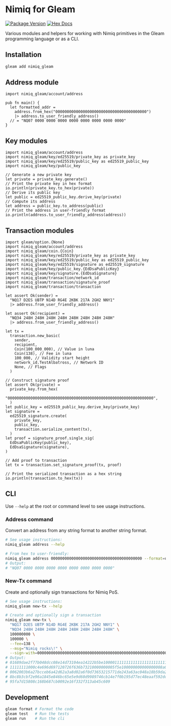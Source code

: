# Nimiq for Gleam

[![Package Version](https://img.shields.io/hexpm/v/nimiq_gleam)](https://hex.pm/packages/nimiq_gleam)
[![Hex Docs](https://img.shields.io/badge/hex-docs-ffaff3)](https://hexdocs.pm/nimiq_gleam/)

Various modules and helpers for working with Nimiq primitives in the Gleam programming language or as a CLI.

## Installation

```sh
gleam add nimiq_gleam
```

## Address module

```gleam
import nimiq_gleam/account/address

pub fn main() {
  let formatted_addr =
    address.from_hex("0000000000000000000000000000000000000000")
    |> address.to_user_friendly_address()
  // = "NQ07 0000 0000 0000 0000 0000 0000 0000 0000"
}
```

## Key modules

```gleam
import nimiq_gleam/account/address
import nimiq_gleam/key/ed25519/private_key as private_key
import nimiq_gleam/key/ed25519/public_key as ed25519_public_key
import nimiq_gleam/key/public_key

// Generate a new private key
let private = private_key.generate()
// Print the private key in hex format
io.println(private_key.to_hex(private))
// Derive its public key
let public = ed25519_public_key.derive_key(private)
// Compute its address
let address = public_key.to_address(public)
// Print the address in user-friendly format
io.println(address.to_user_friendly_address(address))
```

## Transaction modules

```gleam
import gleam/option.{None}
import nimiq_gleam/account/address
import nimiq_gleam/coin.{Coin}
import nimiq_gleam/key/ed25519/private_key as private_key
import nimiq_gleam/key/ed25519/public_key as ed25519_public_key
import nimiq_gleam/key/ed25519/signature as ed25519_signature
import nimiq_gleam/key/public_key.{EdDsaPublicKey}
import nimiq_gleam/key/signature.{EdDsaSignature}
import nimiq_gleam/transaction/network_id
import nimiq_gleam/transaction/signature_proof
import nimiq_gleam/transaction/transaction

let assert Ok(sender) =
  "NQ17 D2ES UBTP N14D RG4E 2KBK 217A 2GH2 NNY1"
  |> address.from_user_friendly_address()

let assert Ok(recipient) =
  "NQ34 248H 248H 248H 248H 248H 248H 248H 248H"
  |> address.from_user_friendly_address()

let tx =
  transaction.new_basic(
    sender,
    recipient,
    Coin(100_000_000), // Value in luna
    Coin(138), // Fee in luna
    100_000, // Validity start height
    network_id.TestAlbatross, // Network ID
    None, // Flags
  )

// Construct signature proof
let assert Ok(private) =
  private_key.from_hex(
    "0000000000000000000000000000000000000000000000000000000000000000",
  )
let public_key = ed25519_public_key.derive_key(private_key)
let signature =
  ed25519_signature.create(
    private_key,
    public_key,
    transaction.serialize_content(tx),
  )
let proof = signature_proof.single_sig(
  EdDsaPublicKey(public_key),
  EdDsaSignature(signature),
)

// Add proof to transaction
let tx = transaction.set_signature_proof(tx, proof)

// Print the serialized transaction as a hex string
io.println(transaction.to_hex(tx))
```

## CLI

Use `--help` at the root or command level to see usage instructions.

### Address command

Convert an address from any string format to another string format.

```sh
# See usage instructions:
nimiq_gleam address --help

# From hex to user-friendly:
nimiq_gleam address 0000000000000000000000000000000000000000 --format=user-friendly
# Output:
# "NQ07 0000 0000 0000 0000 0000 0000 0000 0000"
```

### New-Tx command

Create and optionally sign transactions for Nimiq PoS.

```sh
# See usage instructions:
nimiq_gleam new-tx --help

# Create and optionally sign a transaction
nimiq_gleam new-tx \
  "NQ17 D2ES UBTP N14D RG4E 2KBK 217A 2GH2 NNY1" \
  "NQ34 248H 248H 248H 248H 248H 248H 248H 248H" \
  100000000 \
  100000 \
  --fee=138 \
  --msg="Nimiq rocks\!" \
  --sign-with=0000000000000000000000000000000000000000000000000000000000000000
# Output:
# 01689dae2f77b048dcc08e14d73104ea14222b5be1000011111111111111111111111111111111
# 11111111000c4e696d697120726f636b73210000000005f5e100000000000000008a000186a005
# 0062003b6a27bcceb6a42d62a3a8d02a6f0d73653215771de243a63ac048a18b59da2900ae6c4c
# 8bc8b3cbf2e96a1845e846bc65e5e9d60d9989746cb14e7f0b195d77ec48eaaf592dc3720ba2d0
# 95fa7d15808c168b687cb0092e16f332f313ab45c609
```

<!-- Further documentation can be found at <https://hexdocs.pm/nimiq_gleam>. -->

## Development

```sh
gleam format # Format the code
gleam test   # Run the tests
gleam run    # Run the cli
```
